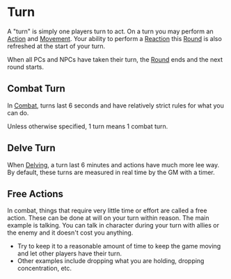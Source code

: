 # Turn

A "turn" is simply one players turn to act. On a turn you may perform an [Action](Core%20Procedures/Action.md) and [Movement](../Combat/Movement.md). Your ability to perform a [Reaction](../Combat/Reaction.md) this [Round](Core%20Procedures/Round.md) is also refreshed at the start of your turn.

When all PCs and NPCs have taken their turn, the [Round](Core%20Procedures/Round.md) ends and the next round starts.

## Combat Turn

In [Combat](../Combat/Combat.md), turns last 6 seconds and have relatively strict rules for what you can do.

Unless otherwise specified, 1 turn means 1 combat turn.

## Delve Turn

When [Delving](../Exploration/Delving.md), a turn last 6 minutes and actions have much more lee way. By default, these turns are measured in real time by the GM with a timer.

## Free Actions

In combat, things that require very little time or effort are called a free action. These can be done at will on your turn within reason. The main example is talking. You can talk in character during your turn with allies or the enemy and it doesn't cost you anything.

- Try to keep it to a reasonable amount of time to keep the game moving and let other players have their turn.
- Other examples include dropping what you are holding, dropping concentration, etc.
